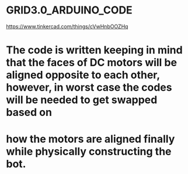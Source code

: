 # GRID3.0_ARDUINO_CODE
https://www.tinkercad.com/things/cVwHnbOOZHq
# The code is written keeping in mind that the faces of DC motors will be aligned opposite to each other, however, in worst case the codes will be needed to get swapped based on 
# how the motors are aligned finally while physically constructing the bot.
